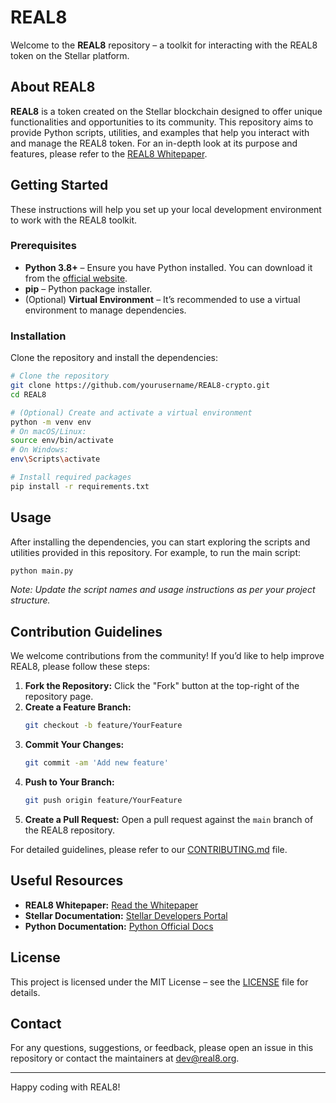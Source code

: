 # REAL8

Welcome to the **REAL8** repository – a toolkit for interacting with the REAL8 token on the Stellar platform.

## About REAL8

**REAL8** is a token created on the Stellar blockchain designed to offer unique functionalities and opportunities to its community. This repository aims to provide Python scripts, utilities, and examples that help you interact with and manage the REAL8 token. For an in-depth look at its purpose and features, please refer to the [REAL8 Whitepaper](https://real8.org/REAL8-whitepaper-en.pdf).

## Getting Started

These instructions will help you set up your local development environment to work with the REAL8 toolkit.

### Prerequisites

- **Python 3.8+** – Ensure you have Python installed. You can download it from the [official website](https://www.python.org/downloads/).
- **pip** – Python package installer.
- (Optional) **Virtual Environment** – It’s recommended to use a virtual environment to manage dependencies.

### Installation

Clone the repository and install the dependencies:

```bash
# Clone the repository
git clone https://github.com/yourusername/REAL8-crypto.git
cd REAL8

# (Optional) Create and activate a virtual environment
python -m venv env
# On macOS/Linux:
source env/bin/activate
# On Windows:
env\Scripts\activate

# Install required packages
pip install -r requirements.txt
```

## Usage

After installing the dependencies, you can start exploring the scripts and utilities provided in this repository. For example, to run the main script:

```bash
python main.py
```

*Note: Update the script names and usage instructions as per your project structure.*

## Contribution Guidelines

We welcome contributions from the community! If you’d like to help improve REAL8, please follow these steps:

1. **Fork the Repository:** Click the "Fork" button at the top-right of the repository page.
2. **Create a Feature Branch:**  
   ```bash
   git checkout -b feature/YourFeature
   ```
3. **Commit Your Changes:**  
   ```bash
   git commit -am 'Add new feature'
   ```
4. **Push to Your Branch:**  
   ```bash
   git push origin feature/YourFeature
   ```
5. **Create a Pull Request:** Open a pull request against the `main` branch of the REAL8 repository.

For detailed guidelines, please refer to our [CONTRIBUTING.md](CONTRIBUTING.md) file.

## Useful Resources

- **REAL8 Whitepaper:** [Read the Whitepaper](https://real8.org/REAL8-whitepaper-en.pdf)
- **Stellar Documentation:** [Stellar Developers Portal](https://developers.stellar.org/)
- **Python Documentation:** [Python Official Docs](https://docs.python.org/3/)

## License

This project is licensed under the MIT License – see the [LICENSE](LICENSE) file for details.

## Contact

For any questions, suggestions, or feedback, please open an issue in this repository or contact the maintainers at [dev@real8.org](mailto:dev@real8.org).

---

Happy coding with REAL8!
